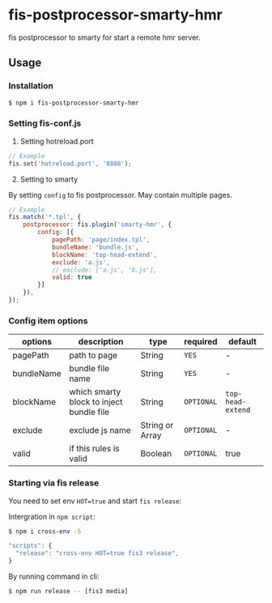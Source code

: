 # fis-postprocessor-smarty-hmr

fis postprocessor to smarty for start a remote hmr server.

## Usage

### Installation

```bash
$ npm i fis-postprocessor-smarty-hmr
```

### Setting fis-conf.js

1. Setting hotreload.port

```js
// Example
fis.set('hotreload.port', '8888');
```

2. Setting to smarty

By setting `config` to fis postprocessor. May contain multiple pages.

```js
// Example
fis.match('*.tpl', {
    postprocessor: fis.plugin('smarty-hmr', {
        config: [{
            pagePath: 'page/index.tpl',
            bundleName: 'bundle.js',
            blockName: 'top-head-extend',
            exclude: 'a.js',
            // exclude: ['a.js', 'b.js'],            
            valid: true
        }]
    }),
});
```

### Config item options

|options|description|type|required|default|
|---|---|---|---|---|
|pagePath|path to page| String |`YES` | - |
|bundleName|bundle file name | String | `YES` | - |
|blockName|which smarty block to inject bundle file |String| `OPTIONAL` | `top-head-extend` |
|exclude| exclude js name | String or Array | `OPTIONAL` | - |
|valid|if this rules is valid| Boolean | `OPTIONAL` | true |

### Starting via fis release 

You need to set env `HOT=true` and start `fis release`: 

Intergration in `npm script`:

```bash
$ npm i cross-env -S
```

```js
"scripts": {
  "release": "cross-env HOT=true fis3 release",
}
```

By running command in cli:

```bash
$ npm run release -- [fis3 media]
```

